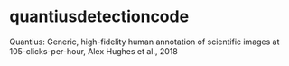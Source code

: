 # quantiusdetectioncode
Quantius: Generic, high-fidelity human annotation of scientific images at 105-clicks-per-hour, Alex Hughes et al., 2018
